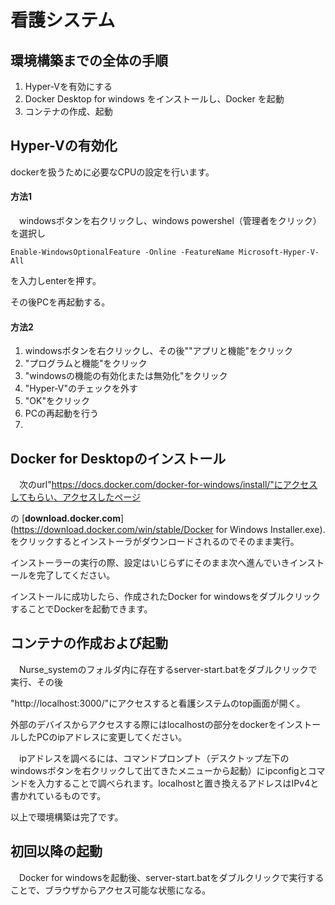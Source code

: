 # 看護システム

## 環境構築までの全体の手順

1. Hyper-Vを有効にする
2. Docker Desktop for windows をインストールし、Docker を起動
3. コンテナの作成、起動

## Hyper-Vの有効化

dockerを扱うために必要なCPUの設定を行います。

#### 方法1

　windowsボタンを右クリックし、windows powershel（管理者をクリック）を選択し

```
Enable-WindowsOptionalFeature -Online -FeatureName Microsoft-Hyper-V-All
```

を入力しenterを押す。

その後PCを再起動する。

#### 方法2

1. windowsボタンを右クリックし、その後""アプリと機能"をクリック
2. "プログラムと機能"をクリック
3. "windowsの機能の有効化または無効化"をクリック
4. "Hyper-V"のチェックを外す
5. "OK"をクリック
6. PCの再起動を行う
7. 

## Docker for Desktopのインストール

　次のurl"https://docs.docker.com/docker-for-windows/install/"にアクセスしてもらい、アクセスしたページ

の [**download.docker.com**](https://download.docker.com/win/stable/Docker for Windows Installer.exe).をクリックするとインストーラがダウンロードされるのでそのまま実行。

インストーラーの実行の際、設定はいじらずにそのまま次へ進んでいきインストールを完了してください。

インストールに成功したら、作成されたDocker for windowsをダブルクリックすることでDockerを起動できます。

## コンテナの作成および起動

　Nurse_systemのフォルダ内に存在するserver-start.batをダブルクリックで実行、その後

"http://localhost:3000/"にアクセスすると看護システムのtop画面が開く。

外部のデバイスからアクセスする際にはlocalhostの部分をdockerをインストールしたPCのipアドレスに変更してください。

　ipアドレスを調べるには、コマンドプロンプト（デスクトップ左下のwindowsボタンを右クリックして出てきたメニューから起動）にipconfigとコマンドを入力することで調べられます。localhostと置き換えるアドレスはIPv4と書かれているものです。

以上で環境構築は完了です。



## 初回以降の起動

　Docker for windowsを起動後、server-start.batをダブルクリックで実行することで、ブラウザからアクセス可能な状態になる。